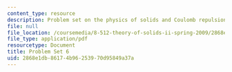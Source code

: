 ```yaml
---
content_type: resource
description: Problem set on the physics of solids and Coulomb repulsion.
file: null
file_location: /coursemedia/8-512-theory-of-solids-ii-spring-2009/2868e1db86174b96253970d95849a37a_MIT8_512s09_2004_pset06.pdf
file_type: application/pdf
resourcetype: Document
title: Problem Set 6
uid: 2868e1db-8617-4b96-2539-70d95849a37a
---
```

